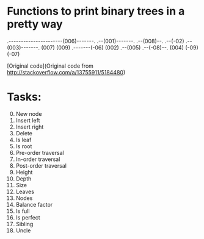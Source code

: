 # Functions to print binary trees in a pretty way
.----------------------(006)-------.
                      .--(001)-------.                   .--(008)--.
                 .--(-02)       .--(003)-------.       (007)     (009)
       .-------(-06)          (002)       .--(005)
  .--(-08)--.                           (004)
(-09)     (-07)

[Original code](Original code from http://stackoverflow.com/a/13755911/5184480)


# Tasks:
0. New node
1. Insert left
2. Insert right
3. Delete
4. Is leaf
5. Is root
6. Pre-order traversal
7. In-order traversal
8. Post-order traversal
9. Height
10. Depth
11. Size
12. Leaves
13. Nodes
14. Balance factor
15. Is full
16. Is perfect
17. Sibling
18. Uncle
